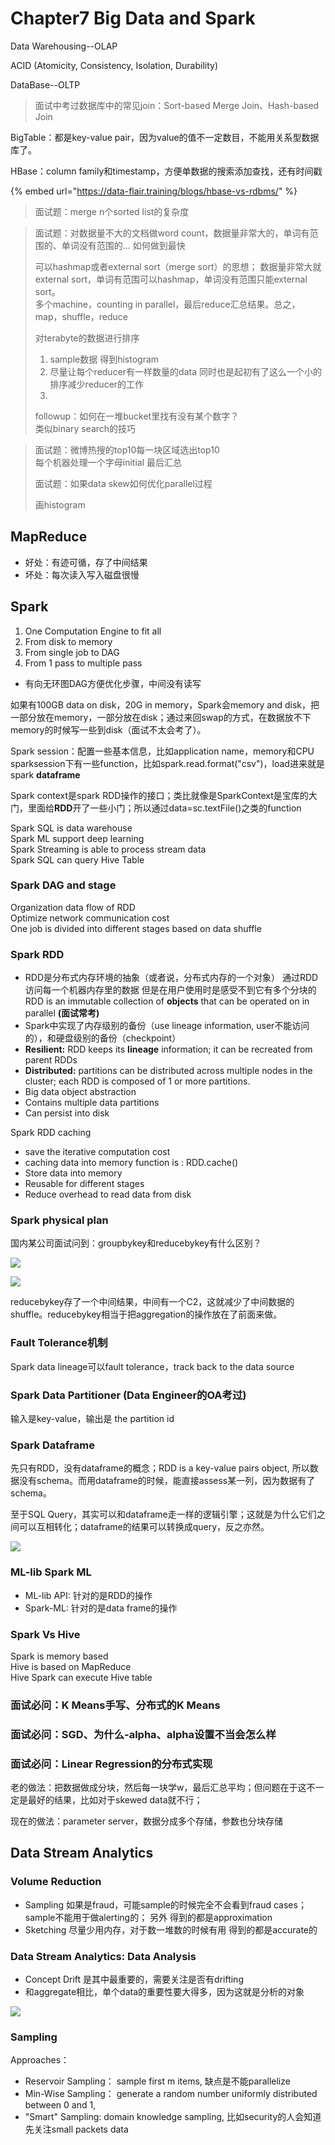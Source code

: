 # Chapter7 Big Data and Spark

Data Warehousing--OLAP

ACID \(Atomicity, Consistency, Isolation, Durability\)

DataBase--OLTP



> 面试中考过数据库中的常见join：Sort-based Merge Join、Hash-based Join



BigTable：都是key-value pair，因为value的值不一定数目，不能用关系型数据库了。

HBase：column family和timestamp，方便单数据的搜索添加查找，还有时间戳

{% embed url="https://data-flair.training/blogs/hbase-vs-rdbms/" %}

> 面试题：merge n个sorted list的复杂度

> 面试题：对数据量不大的文档做word count，数据量非常大的，单词有范围的、单词没有范围的... 如何做到最快
>
> 可以hashmap或者external sort（merge sort）的思想； 数据量非常大就external sort，单词有范围可以hashmap，单词没有范围只能external sort。  
> 多个machine，counting in parallel，最后reduce汇总结果。总之，map，shuffle，reduce  
>   
> 对terabyte的数据进行排序  
> 1. sample数据 得到histogram  
> 2. 尽量让每个reducer有一样数量的data 同时也是起初有了这么一个小的排序减少reducer的工作  
> 3.   
>   
> followup：如何在一堆bucket里找有没有某个数字？  
> 类似binary search的技巧

> 面试题：微博热搜的top10每一块区域选出top10  
> 每个机器处理一个字母initial 最后汇总  
>   
> 面试题：如果data skew如何优化parallel过程
>
> 画histogram

## MapReduce

* 好处：有迹可循，存了中间结果
* 坏处：每次读入写入磁盘很慢

## Spark

1. One Computation Engine to fit all
2. From disk to memory
3. From single job to DAG
4. From 1 pass to multiple pass

* 有向无环图DAG方便优化步骤，中间没有读写

如果有100GB data on disk，20G in memory，Spark会memory and disk，把一部分放在memory，一部分放在disk；通过来回swap的方式，在数据放不下memory的时候写一些到disk（面试不太会考了）。

Spark session：配置一些基本信息，比如application name，memory和CPU sparksession下有一些function，比如spark.read.format\("csv"\)，load进来就是spark **dataframe**

Spark context是spark RDD操作的接口；类比就像是SparkContext是宝库的大门，里面给**RDD**开了一些小门；所以通过data=sc.textFile\(\)之类的function 

Spark SQL is data warehouse   
Spark ML support deep learning   
Spark Streaming is able to process stream data  
Spark SQL can query Hive Table

### Spark DAG and stage

Organization data flow of RDD   
Optimize network communication cost   
One job is divided into different stages based on data shuffle

### Spark RDD

* RDD是分布式内存环境的抽象（或者说，分布式内存的一个对象） 通过RDD访问每一个机器内存里的数据 但是在用户使用时是感受不到它有多个分块的 RDD is an immutable collection of **objects** that can be operated on in parallel **\(面试常考\)**
* Spark中实现了内存级别的备份（use lineage information, user不能访问的），和硬盘级别的备份（checkpoint）
* **Resilient:** RDD keeps its **lineage** information; it can be recreated from parent RDDs
* **Distributed:** partitions can be distributed across multiple nodes in the cluster; each RDD is composed of 1 or more partitions. 
* Big data object abstraction 
* Contains multiple data partitions
* Can persist into disk

Spark RDD caching 

* save the iterative computation cost 
* caching data into memory function is : RDD.cache\(\)
* Store data into memory 
* Reusable for different stages 
* Reduce overhead to read data from disk

### Spark physical plan

国内某公司面试问到：groupbykey和reducebykey有什么区别？



![](../.gitbook/assets/image%20%2810%29.png)

![](../.gitbook/assets/image%20%2817%29.png)

reducebykey存了一个中间结果，中间有一个C2，这就减少了中间数据的shuffle。reducebykey相当于把aggregation的操作放在了前面来做。

### Fault Tolerance机制

Spark data lineage可以fault tolerance，track back to the data source

### Spark Data Partitioner \(Data Engineer的OA考过\)

输入是key-value，输出是 the partition id

### Spark Dataframe

先只有RDD，没有dataframe的概念；RDD is a key-value pairs object, 所以数据没有schema。而用dataframe的时候，能直接assess某一列，因为数据有了schema。

至于SQL Query，其实可以和dataframe走一样的逻辑引擎；这就是为什么它们之间可以互相转化；dataframe的结果可以转换成query，反之亦然。

![](../.gitbook/assets/image%20%2839%29.png)

### ML-lib Spark ML

* ML-lib API: 针对的是RDD的操作
* Spark-ML: 针对的是data frame的操作

### Spark Vs Hive 

Spark is memory based   
Hive is based on MapReduce   
Hive Spark can execute Hive table

### 面试必问：K Means手写、分布式的K Means

### 面试必问：SGD、为什么-alpha、alpha设置不当会怎么样

### 面试必问：Linear Regression的分布式实现

老的做法：把数据做成分块，然后每一块学w，最后汇总平均；但问题在于这不一定是最好的结果，比如对于skewed data就不行；

现在的做法：parameter server，数据分成多个存储，参数也分块存储

## Data Stream Analytics

### Volume Reduction

* Sampling 如果是fraud，可能sample的时候完全不会看到fraud cases； sample不能用于做alerting的； 另外 得到的都是approximation 
* Sketching  尽量少用内存，对于数一堆数的时候有用 得到的都是accurate的

### Data Stream Analytics: Data Analysis

* Concept Drift 是其中最重要的，需要关注是否有drifting
* 和aggregate相比，单个data的重要性要大得多，因为这就是分析的对象

![](../.gitbook/assets/image%20%285%29.png)



### Sampling

Approaches：

* Reservoir Sampling： sample first m items, 缺点是不能parallelize
* Min-Wise Sampling： generate a random number uniformly distributed between 0 and 1, 
* "Smart" Sampling: domain knowledge sampling, 比如security的人会知道先关注small packets data



